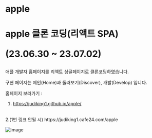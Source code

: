 # apple

<h1>
  apple 클론 코딩(리액트 SPA)
  <p>(23.06.30 ~ 23.07.02)</p>
</h1>
<p>애플 개발자 홈페이지를 리액트 싱글페이지로 클론코딩하였습니다.</p>
<p>구현 페이지는 메인(Home)과 둘러보기(Discover), 개발(Develop) 입니다.</p>

홈페이지 보러가기 :
<br>
1. https://judiking1.github.io/apple/
<br>
2.(1번 링크 안될 시)  https://judiking1.cafe24.com/apple

![image](https://github.com/judiking1/apple/assets/110409369/d06d1081-f306-4619-a044-c75bbbb36e92)



